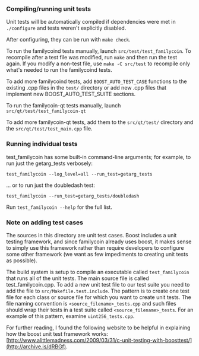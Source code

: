 ### Compiling/running unit tests

Unit tests will be automatically compiled if dependencies were met in `./configure`
and tests weren't explicitly disabled.

After configuring, they can be run with `make check`.

To run the familycoind tests manually, launch `src/test/test_familycoin`. To recompile
after a test file was modified, run `make` and then run the test again. If you
modify a non-test file, use `make -C src/test` to recompile only what's needed
to run the familycoind tests.

To add more familycoind tests, add `BOOST_AUTO_TEST_CASE` functions to the existing
.cpp files in the `test/` directory or add new .cpp files that
implement new BOOST_AUTO_TEST_SUITE sections.

To run the familycoin-qt tests manually, launch `src/qt/test/test_familycoin-qt`

To add more familycoin-qt tests, add them to the `src/qt/test/` directory and
the `src/qt/test/test_main.cpp` file.

### Running individual tests

test_familycoin has some built-in command-line arguments; for
example, to run just the getarg_tests verbosely:

    test_familycoin --log_level=all --run_test=getarg_tests

... or to run just the doubledash test:

    test_familycoin --run_test=getarg_tests/doubledash

Run `test_familycoin --help` for the full list.

### Note on adding test cases

The sources in this directory are unit test cases.  Boost includes a
unit testing framework, and since familycoin already uses boost, it makes
sense to simply use this framework rather than require developers to
configure some other framework (we want as few impediments to creating
unit tests as possible).

The build system is setup to compile an executable called `test_familycoin`
that runs all of the unit tests.  The main source file is called
test_familycoin.cpp. To add a new unit test file to our test suite you need
to add the file to `src/Makefile.test.include`. The pattern is to create
one test file for each class or source file for which you want to create
unit tests.  The file naming convention is `<source_filename>_tests.cpp`
and such files should wrap their tests in a test suite
called `<source_filename>_tests`. For an example of this pattern,
examine `uint256_tests.cpp`.

For further reading, I found the following website to be helpful in
explaining how the boost unit test framework works:
[http://www.alittlemadness.com/2009/03/31/c-unit-testing-with-boosttest/](http://archive.is/dRBGf).
